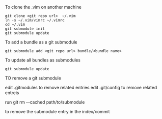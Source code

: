 To clone the .vim on another machine


    git clone <git repo url>  ~/.vim
    ln -s ~/.vim/vimrc ~/.vimrc
    cd ~/.vim
    git submodule init
    git submodule update
    


To add a bundle as a git submodule

    git submodule add <git repo url> bundle/<bundle name>


To update all bundles as submodules

    git submodule update


TO remove a git submodule

  edit .gitmodules to remove related entries
  edit .git/config to remove related entreis

  run
    git rm --cached path/to/submodule

  to remove the submodule entry in the index/commit
